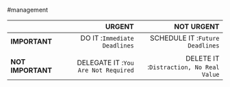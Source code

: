 #management



|                   |                              URGENT |                              NOT URGENT |
|:----------------- | -----------------------------------:| ---------------------------------------:|
| **IMPORTANT**     |        DO IT :`Immediate Deadlines` |         SCHEDULE IT :`Future Deadlines` |
|                   |                                     |                                         |
| **NOT IMPORTANT** | DELEGATE IT :`You Are Not Required` | DELETE IT :`Distraction, No Real Value` |